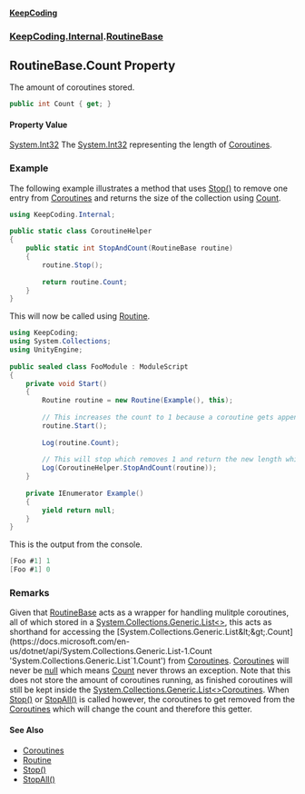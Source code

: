#### [KeepCoding](index.md 'index')
### [KeepCoding.Internal](KeepCoding_Internal.md 'KeepCoding.Internal').[RoutineBase](RoutineBase.md 'KeepCoding.Internal.RoutineBase')
## RoutineBase.Count Property
The amount of coroutines stored.  
```csharp
public int Count { get; }
```
#### Property Value
[System.Int32](https://docs.microsoft.com/en-us/dotnet/api/System.Int32 'System.Int32')
The [System.Int32](https://docs.microsoft.com/en-us/dotnet/api/System.Int32 'System.Int32') representing the length of [Coroutines](RoutineBase_Coroutines.md 'KeepCoding.Internal.RoutineBase.Coroutines').  
### Example
The following example illustrates a method that uses [Stop()](RoutineBase_Stop().md 'KeepCoding.Internal.RoutineBase.Stop()') to remove one entry from [Coroutines](RoutineBase_Coroutines.md 'KeepCoding.Internal.RoutineBase.Coroutines') and returns the size of the collection using [Count](RoutineBase_Count.md 'KeepCoding.Internal.RoutineBase.Count').  
```csharp
using KeepCoding.Internal;  
  
public static class CoroutineHelper  
{  
    public static int StopAndCount(RoutineBase routine)  
    {  
        routine.Stop();  
          
        return routine.Count;  
    }  
}  
```
  
This will now be called using [Routine](Routine.md 'KeepCoding.Routine').  
```csharp
using KeepCoding;  
using System.Collections;  
using UnityEngine;  
  
public sealed class FooModule : ModuleScript  
{  
    private void Start()  
    {  
        Routine routine = new Routine(Example(), this);  
          
        // This increases the count to 1 because a coroutine gets appended.  
        routine.Start();  
          
        Log(routine.Count);  
          
        // This will stop which removes 1 and return the new length which is 0.  
        Log(CoroutineHelper.StopAndCount(routine));  
    }  
      
    private IEnumerator Example()  
    {  
        yield return null;  
    }  
}  
```
  
This is the output from the console.  
```csharp
[Foo #1] 1  
[Foo #1] 0  
```
### Remarks
Given that [RoutineBase](RoutineBase.md 'KeepCoding.Internal.RoutineBase') acts as a wrapper for handling mulitple coroutines, all of which stored in a [System.Collections.Generic.List&lt;&gt;](https://docs.microsoft.com/en-us/dotnet/api/System.Collections.Generic.List-1 'System.Collections.Generic.List`1'), this acts as shorthand for accessing the [System.Collections.Generic.List&lt;&gt;.Count](https://docs.microsoft.com/en-us/dotnet/api/System.Collections.Generic.List-1.Count 'System.Collections.Generic.List`1.Count') from [Coroutines](RoutineBase_Coroutines.md 'KeepCoding.Internal.RoutineBase.Coroutines'). [Coroutines](RoutineBase_Coroutines.md 'KeepCoding.Internal.RoutineBase.Coroutines') will never be [null](https://docs.microsoft.com/en-us/dotnet/csharp/language-reference/keywords/null 'https://docs.microsoft.com/en-us/dotnet/csharp/language-reference/keywords/null') which means [Count](RoutineBase_Count.md 'KeepCoding.Internal.RoutineBase.Count') never throws an exception. Note that this does not store the amount of coroutines running, as finished coroutines will still be kept inside the [System.Collections.Generic.List&lt;&gt;](https://docs.microsoft.com/en-us/dotnet/api/System.Collections.Generic.List-1 'System.Collections.Generic.List`1')[Coroutines](RoutineBase_Coroutines.md 'KeepCoding.Internal.RoutineBase.Coroutines'). When [Stop()](RoutineBase_Stop().md 'KeepCoding.Internal.RoutineBase.Stop()') or [StopAll()](RoutineBase_StopAll().md 'KeepCoding.Internal.RoutineBase.StopAll()') is called however, the coroutines to get removed from the [Coroutines](RoutineBase_Coroutines.md 'KeepCoding.Internal.RoutineBase.Coroutines') which will change the count and therefore this getter.  
#### See Also
- [Coroutines](RoutineBase_Coroutines.md 'KeepCoding.Internal.RoutineBase.Coroutines')
- [Routine](Routine.md 'KeepCoding.Routine')
- [Stop()](RoutineBase_Stop().md 'KeepCoding.Internal.RoutineBase.Stop()')
- [StopAll()](RoutineBase_StopAll().md 'KeepCoding.Internal.RoutineBase.StopAll()')

